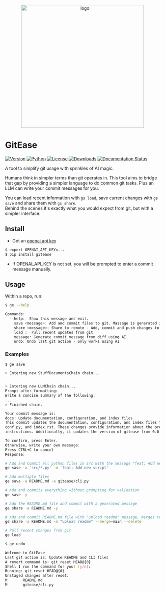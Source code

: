 <p align="center">
   <img src="https://xethub.com/xdssio/gitease/raw/branch/main/docs/images/logo.png" alt="logo" width="400" />
</p>


# GitEase
[![Version](https://img.shields.io/pypi/v/gitease.svg?style=flat)](https://pypi.python.org/pypi/gitease/)
[![Python](https://img.shields.io/pypi/pyversions/gitease.svg?style=flat)](https://pypi.python.org/pypi/gitease/)
[![License](https://img.shields.io/badge/license-MIT-blue?style=flat)](https://xethub.com/xdssio/gitease/src/branch/main/LICENSE)
[![Downloads](https://img.shields.io/pypi/dm/gitease?style=flat)](https://pypi.python.org/pypi/gitease/)
[![Documentation Status](https://readthedocs.org/projects/gitease/badge/?version=latest)](https://gitease.readthedocs.io/en/latest/?badge=latest)


A tool to simplify git usage with sprinkles of AI magic.

Humans think in simpler terms than git operates in. This tool aims to bridge that gap by providing a simpler language to
do common git tasks. Plus an LLM can write your commit messages for you.

You can load recent information with `gs load`, save current changes with `gs save` and share them with `gs share`.    
Behind the scenes it's exactly what you would expect from git, but with a simpler interface.

## Install

* Get an [openai api key](https://platform.openai.com/account/api-keys)

```bash
$ export OPENAI_API_KEY=...
$ pip install gitease
```

* If OPENAI_API_KEY is not set, you will be prompted to enter a commit message manually.

## Usage

Within a repo, run:

```bash
$ ge --help

Commands:
  --help:  Show this message and exit.        
    save <message>: Add and commit files to git. Massage is generated if not provided         
    share <message>: Share to remote - Add, commit and push changes to git. Massage is generated if not provided
    load :  Pull recent updates from git
    message: Generate commit message from diff using AI.
    undo: Undo last git action - only works using AI
```
### Examples
```bash
$ ge save

> Entering new StuffDocumentsChain chain...


> Entering new LLMChain chain...
Prompt after formatting:
Write a concise summary of the following:
...
> Finished chain.

Your commit message is:
docs: Update documentation, configuration, and index files
This commit updates the documentation, configuration, and index files for the project, including Makefile,
conf.py, and index.rst. These changes provide information about the project, its features, and quickstart
instructions. Additionally, it updates the version of gitease from 0.0.5 to 0.0.6.

To confirm, press Enter.
Otherwise, write your own message:
Press CTRL+C to cancel
Response:
```

```bash
# Add and Commit all python files in src with the message "feat: Add new script"
ge save -a 'src/*.py' -m 'feat: Add new script'

# Add multiple files
ge save -a README.md -a gitease/cli.py

# Add and commits everything without prompting for validation
ge save -y

# Add the README.md file and commit with a generated message
ge share -a README.md -y

# Add and commit README.md file with "upload readme" message, merges to main, and deletes the original branch
ge share -a README.md -m "upload readme" --merge=main --delete

# Pull recent changes from git
ge load
```

```bash
$ ge undo

Welcome to GitEase
Last git action is: Update README and CLI files
A revert command is: git reset HEAD@{0}
Shell I run the command for you? [y/n]: 
Running: git reset HEAD@{0}
Unstaged changes after reset:
M       README.md
M       gitease/cli.py
```